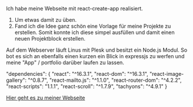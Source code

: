 Ich habe meine Webseite mit react-create-app realisiert.

1. Um etwas damit zu üben.
2. Fand ich die Idee ganz schön eine Vorlage für meine Projekte zu erstellen. Somit konnte ich diese simpel ausfüllen und damit einen neuen Projektblock erstellen.

Auf dem Webserver läuft Linus mit Plesk und besitzt ein Node.js Modul.
So bot es sich an ebenfalls einen kurzen ein Blick in expressjs zu werfen und meine "App" / portfolio darüber laufen zu lassen.

"dependencies": {
  "react": "^16.3.1",
  "react-dom": "^16.3.1",
  "react-image-gallery": "^0.8.7",
  "react-mailto.js": "^1.1.0",
  "react-router-dom": "^4.2.2",
  "react-scripts": "1.1.1",
  "react-scroll": "^1.7.9",
  "tachyons": "^4.9.1"
}

[Hier geht es zu meiner Webseite](https://wwender.de)
